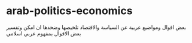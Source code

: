 # arab-politics-economics
بعض اقوال ومواضيع عربية عن السياسة والاقتصاد تلخيصها وضحدها ان امكن وتفسير بعض الاقوال
بمفهوم عربي اسلامي 
